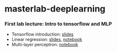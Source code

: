 # masterlab-deeplearning

### First lab lecture: Intro to tensorflow and MLP
* Tensorflow introduction: [slides](tensorflow_intro.pdf)
* Linear regression: [slides](linear_regression/tensorflow_regression.pdf), [notebook](linear_regression/tensorflow_linear_regression.ipynb)
* Multi-layer perceptron: [notebook](mlp_income/mlp_income.ipynb)
